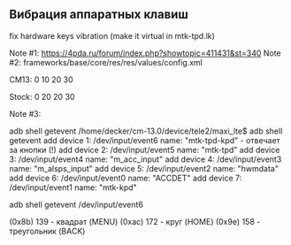Вибрация аппаратных клавиш
--------------------------

fix hardware keys vibration (make it virtual in mtk-tpd.lk)

Note #1: https://4pda.ru/forum/index.php?showtopic=411431&st=340
Note #2: frameworks/base/core/res/res/values/config.xml

CM13:
    <!-- Vibrator pattern for feedback about touching a virtual key -->
    <integer-array name="config_virtualKeyVibePattern">
        <item>0</item>
        <item>10</item>
        <item>20</item>
        <item>30</item>
    </integer-array>

Stock:
    <integer-array name="config_virtualKeyVibePattern">
        <item>0</item>
        <item>20</item>
        <item>20</item>
        <item>30</item>

Note #3:

adb shell getevent
/home/decker/cm-13.0/device/tele2/maxi_lte$ adb shell getevent
add device 1: /dev/input/event6 
  name:     "mtk-tpd-kpd" - отвечает за кнопки (!)
add device 2: /dev/input/event5 
  name:     "mtk-tpd"
add device 3: /dev/input/event4 
  name:     "m_acc_input" 
add device 4: /dev/input/event3 
  name:     "m_alsps_input" 
add device 5: /dev/input/event2 
  name:     "hwmdata" 
add device 6: /dev/input/event0 
  name:     "ACCDET" 
add device 7: /dev/input/event1 
  name:     "mtk-kpd" 

adb shell getevent /dev/input/event6

(0x8b) 139 - квадрат (MENU)
(0xac) 172 - круг (HOME)
(0x9e) 158 - треугольник (BACK)